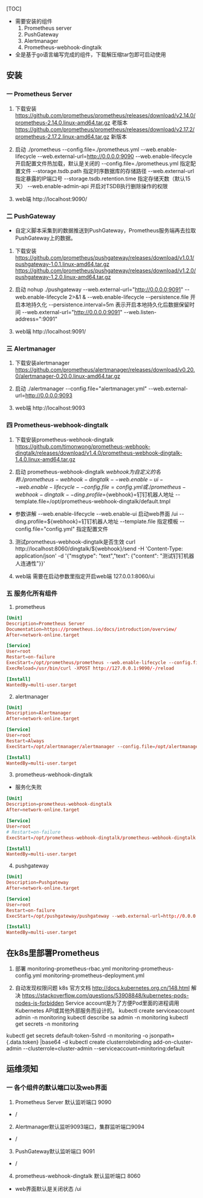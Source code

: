 [TOC]
- 需要安装的组件
    1. Prometheus server 
    2. PushGateway
    3. Alertmanager
    4. Prometheus-webhook-dingtalk
- 全是基于go语言编写完成的组件，下载解压缩tar包即可启动使用
## 安装
### 一 Prometheus Server
1. 下载安装
    https://github.com/prometheus/prometheus/releases/download/v2.14.0/prometheus-2.14.0.linux-amd64.tar.gz 老版本
    https://github.com/prometheus/prometheus/releases/download/v2.17.2/prometheus-2.17.2.linux-amd64.tar.gz 新版本

2. 启动
    ./prometheus --config.file=./prometheus.yml --web.enable-lifecycle --web.external-url=http://0.0.0.0:9090
    --web.enable-lifecycle 开启配置文件热加载，默认是关闭的
    --config.file=./prometheus.yml 指定配置文件
    --storage.tsdb.path 指定时序数据库的存储路径
    --web.external-url 指定暴露的IP端口号
​    --storage.tsdb.retention.time 指定存储天数（默认15天）
    --web.enable-admin-api 开启对TSDB执行删除操作的权限
3. web端
http://localhost:9090/

### 二 PushGateway
- 自定义脚本采集到的数据推送到PushGateway，Prometheus服务端再去拉取PushGateway上的数据。
1. 下载安装
 https://github.com/prometheus/pushgateway/releases/download/v1.0.1/pushgateway-1.0.1.linux-amd64.tar.gz
 https://github.com/prometheus/pushgateway/releases/download/v1.2.0/pushgateway-1.2.0.linux-amd64.tar.gz

2. 启动
nohup ./pushgateway --web.external-url="http://0.0.0.0:9091" --web.enable-lifecycle 2>&1 &
--web.enable-lifecycle
--persistence.file 开启本地持久化
--persistence.interval=5m  表示开启本地持久化后数据保留时间
--web.external-url="http://0.0.0.0:9091"
--web.listen-address=":9091"
3. web端
http://localhost:9091/

### 三 Alertmanager
1. 下载安装alertmanager
    https://github.com/prometheus/alertmanager/releases/download/v0.20.0/alertmanager-0.20.0.linux-amd64.tar.gz
    
2. 启动
    ./alertmanager --config.file="alertmanager.yml" --web.external-url=http://0.0.0.0:9093

3. web端
http://localhost:9093

### 四 Prometheus-webhook-dingtalk
1. 下载安装prometheus-webhook-dingtalk
https://github.com/timonwong/prometheus-webhook-dingtalk/releases/download/v1.4.0/prometheus-webhook-dingtalk-1.4.0.linux-amd64.tar.gz

2. 启动 prometheus-webhook-dingtalk
${webhook} 为自定义的名称
./prometheus-webhook-dingtalk --web.enable-ui --web.enable-lifecycle --config.file=config.yml
或
./prometheus-webhook-dingtalk --ding.profile=${webhook}=钉钉机器人地址 --template.file=/opt/prometheus-webhook-dingtalk/default.tmpl
- 参数讲解
--web.enable-lifecycle 
--web.enable-ui 启动web界面 /ui
--ding.profile=${webhook}=钉钉机器人地址
--template.file 指定模板
--config.file="config.yml" 指定配置文件

3. 测试prometheus-webhook-dingtalk是否生效
curl http://localhost:8060/dingtalk/${webhook}/send -H 'Content-Type: application/json' -d '{"msgtype": "text","text": {"content": "测试钉钉机器人连通性"}}'

4. web端
需要在启动参数里指定开启web端
127.0.0.1:8060/ui

### 五 服务化所有组件
1. prometheus
```conf
[Unit]
Description=Prometheus Server
Documentation=https://prometheus.io/docs/introduction/overview/
After=network-online.target

[Service]
User=root
Restart=on-failure
ExecStart=/opt/prometheus/prometheus --web.enable-lifecycle --config.file=/opt/prometheus/prometheus.yml --storage.tsdb.path=/opt/prometheus/data --web.external-url=http://0.0.0.0:9090
ExecReload=/usr/bin/curl -XPOST http://127.0.0.1:9090/-/reload

[Install]
WantedBy=multi-user.target
```
2. alertmanager
```conf
[Unit]
Description=Alertmanager
After=network-online.target

[Service]
User=root
Restart=Always
ExecStart=/opt/alertmanager/alertmanager --config.file=/opt/alertmanager/alertmanager.yml --web.external-url=http://0.0.0.0:9093

[Install]
WantedBy=multi-user.target
```
3. prometheus-webhook-dingtalk
- 服务化失败
```conf
[Unit]
Description=prometheus-webhook-dingtalk
After=network-online.target

[Service]
User=root
# Restart=on-failure
ExecStart=/opt/prometheus-webhook-dingtalk/prometheus-webhook-dingtalk --web.enable-ui --web.enable-lifecycle --config.file=/opt/prometheus-webhook-dingtalk/config.yml

[Install]
WantedBy=multi-user.target
```

4. pushgateway
```conf
[Unit]
Description=Pushgateway
After=network-online.target

[Service]
User=root
Restart=on-failure
ExecStart=/opt/pushgateway/pushgateway --web.external-url=http://0.0.0.0:9091 --web.enable-lifecycle

[Install]
WantedBy=multi-user.target
```
## 在k8s里部署Prometheus
1. 部署 
monitoring-prometheus-rbac.yml
monitoring-prometheus-config.yml
monitoring-prometheus-deployment.yml

2. 自动发现权限问题
k8s 官方文档 http://docs.kubernetes.org.cn/148.html
解决 https://stackoverflow.com/questions/53908848/kubernetes-pods-nodes-is-forbidden
Service account是为了方便Pod里面的进程调用Kubernetes API或其他外部服务而设计的。
kubectl create serviceaccount admin -n monitoring
kubectl describe sa admin -n monitoring
kubectl get secrets -n monitoring

kubectl get secrets default-token-5shrd  -n monitoring -o jsonpath={.data.token} |base64 -d
kubectl create clusterrolebinding add-on-cluster-admin --clusterrole=cluster-admin --serviceaccount=minitoring:default

## 运维须知
### 一 各个组件的默认端口以及web界面
1. Prometheus Server 默认监听端口 9090
- /
2. Alertmanager默认监听9093端口，集群监听端口9094
- /
3. PushGateway默认监听端口 9091
- /
4. prometheus-webhook-dingtalk  默认监听端口 8060
- web界面默认是关闭状态  /ui